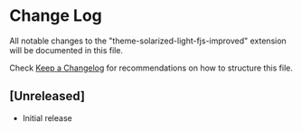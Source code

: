 # Change Log
All notable changes to the "theme-solarized-light-fjs-improved" extension will be documented in this file.

Check [Keep a Changelog](http://keepachangelog.com/) for recommendations on how to structure this file.

## [Unreleased]
- Initial release
